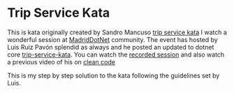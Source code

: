 # Trip Service Kata

This is kata originally created by Sandro Mancuso [trip service kata](https://github.com/sandromancuso/trip-service-kata)
I watch a wonderful session at [MadridDotNet](https://www.meetup.com/es-ES/madriddotnet/) community. The event has hosted by Luis Ruiz Pavón splendid as always and he posted an updated to dotnet core [trip-service-kata]("https://github.com/lurumad/trip-service-kata-net-core").
You can watch the [recorded session](https://www.youtube.com/watch?v=QAfBWZQWd1Q) and also watch a previous video of his on [clean code](https://www.youtube.com/watch?v=zhqcEKtO2Z8&list=PLWd8oJLXlnztHWR-GmEFBe_m8PY5t9Yv9&index=5)

This is my step by step solution to the kata following the guidelines set by Luis.
